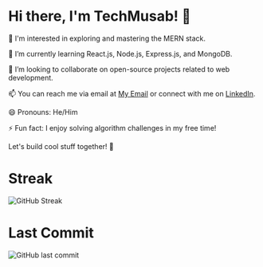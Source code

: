 # Hi there, I'm TechMusab! 👋

👀 I'm interested in exploring and mastering the MERN stack.

🌱 I’m currently learning React.js, Node.js, Express.js, and MongoDB.

💞️ I’m looking to collaborate on open-source projects related to web development.

📫 You can reach me via email at [My Email](mbulancers@gmail.com) or connect with me on [LinkedIn](https://www.linkedin.com/in/musab-bin-ubaid-99802825b/).

😄 Pronouns: He/Him

⚡ Fun fact: I enjoy solving algorithm challenges in my free time!

Let's build cool stuff together! 🚀
# Streak
![GitHub Streak](https://streak-stats.demolab.com?user=TechMusab&theme=dark&hide_border=true)
# Last Commit
![GitHub last commit](https://img.shields.io/github/last-commit/TechMusab/Netflix-Frontend-Clone)



<!---
TechMusab/TechMusab is a ✨ special ✨ repository because its `README.md` (this file) appears on your GitHub profile.
You can click the Preview link to take a look at your changes.
--->
